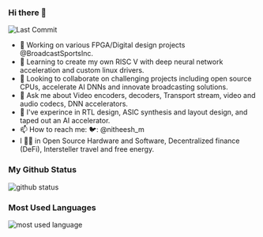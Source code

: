 ### Hi there 👋

<img alt="Last Commit" src="https://img.shields.io/github/last-commit/nitheeshkm/nitheeshkm?logo=markdown&label=LAST+UPDATE&color=29bf12&style=flat">

- 🔭 Working on various FPGA/Digital design projects @BroadcastSportsInc.
- 🌱 Learning to create my own RISC V with deep neural network acceleration and custom linux drivers.
- 👯 Looking to collaborate on challenging projects including open source CPUs, accelerate AI DNNs and innovate broadcasting solutions. 
- 💬 Ask me about Video encoders, decoders, Transport stream, video and audio codecs, DNN accelerators.
- 💼 I've experince in RTL design, ASIC synthesis and layout design, and taped out an AI accelerator. 
- 📫 How to reach me: 🐦: @nitheesh_m 
- I 🐝🍁 in Open Source Hardware and Software,  Decentralized finance (DeFi), Intersteller travel and free energy.
### **My Github Status**
![github status](https://github-readme-stats.vercel.app/api?username=nitheeshkm&show_icons=true&count_private=true&theme=onedark&hide_border=true&hide=&include_all_commits=true)
### **Most Used Languages**
![most used language](https://github-readme-stats.vercel.app/api/top-langs/?username=nitheeshkm&layout=compact&theme=onedark&hide_border=true&langs_count=10&hide=javascript,coq,pascal,batchfile)



<!--[![GitHub Streak](https://streak-stats.demolab.com?user=nitheeshkm&theme=onedark_duo&hide_border=true)](https://git.io/streak-stats)
--!>

<!--
**nitheeshkm/nitheeshkm** is a ✨ _special_ ✨ repository because its `README.md` (this file) appears on your GitHub profile.

Here are some ideas to get you started:

- 🔭 I’m currently working on ...
- 🌱 I’m currently learning ...
- 👯 I’m looking to collaborate on ...
- 🤔 I’m looking for help with ...
- 💬 Ask me about ...
- 📫 How to reach me: ...
- 😄 Pronouns: ...
- ⚡ Fun fact: ...
-->
